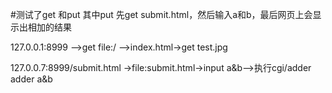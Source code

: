 #测试了get 和put 其中put 先get submit.html，然后输入a和b，最后网页上会显示出相加的结果

127.0.0.1:8999 -->get   file:/ -->index.html->get test.jpg

127.0.0.7:8999/submit.html ->file:submit.html->input a&b-->执行cgi/adder  adder a&b